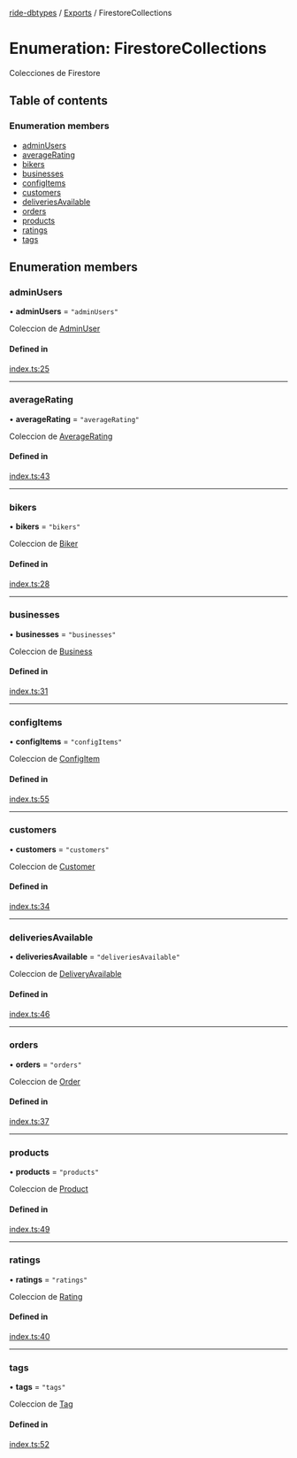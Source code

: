 [ride-dbtypes](../README.md) / [Exports](../modules.md) / FirestoreCollections

# Enumeration: FirestoreCollections

Colecciones de Firestore

## Table of contents

### Enumeration members

- [adminUsers](FirestoreCollections.md#adminusers)
- [averageRating](FirestoreCollections.md#averagerating)
- [bikers](FirestoreCollections.md#bikers)
- [businesses](FirestoreCollections.md#businesses)
- [configItems](FirestoreCollections.md#configitems)
- [customers](FirestoreCollections.md#customers)
- [deliveriesAvailable](FirestoreCollections.md#deliveriesavailable)
- [orders](FirestoreCollections.md#orders)
- [products](FirestoreCollections.md#products)
- [ratings](FirestoreCollections.md#ratings)
- [tags](FirestoreCollections.md#tags)

## Enumeration members

### adminUsers

• **adminUsers** = `"adminUsers"`

Coleccion de [AdminUser](../interfaces/AdminUser.md)

#### Defined in

[index.ts:25](https://github.com/gatitolabs/ride-dbtypes/blob/b7596ca/index.ts#L25)

___

### averageRating

• **averageRating** = `"averageRating"`

Coleccion de [AverageRating](../interfaces/AverageRating.md)

#### Defined in

[index.ts:43](https://github.com/gatitolabs/ride-dbtypes/blob/b7596ca/index.ts#L43)

___

### bikers

• **bikers** = `"bikers"`

Coleccion de [Biker](../interfaces/Biker.md)

#### Defined in

[index.ts:28](https://github.com/gatitolabs/ride-dbtypes/blob/b7596ca/index.ts#L28)

___

### businesses

• **businesses** = `"businesses"`

Coleccion de [Business](../interfaces/Business.md)

#### Defined in

[index.ts:31](https://github.com/gatitolabs/ride-dbtypes/blob/b7596ca/index.ts#L31)

___

### configItems

• **configItems** = `"configItems"`

Coleccion de [ConfigItem](../interfaces/ConfigItem.md)

#### Defined in

[index.ts:55](https://github.com/gatitolabs/ride-dbtypes/blob/b7596ca/index.ts#L55)

___

### customers

• **customers** = `"customers"`

Coleccion de [Customer](../interfaces/Customer.md)

#### Defined in

[index.ts:34](https://github.com/gatitolabs/ride-dbtypes/blob/b7596ca/index.ts#L34)

___

### deliveriesAvailable

• **deliveriesAvailable** = `"deliveriesAvailable"`

Coleccion de [DeliveryAvailable](../interfaces/DeliveryAvailable.md)

#### Defined in

[index.ts:46](https://github.com/gatitolabs/ride-dbtypes/blob/b7596ca/index.ts#L46)

___

### orders

• **orders** = `"orders"`

Coleccion de [Order](../interfaces/Order.md)

#### Defined in

[index.ts:37](https://github.com/gatitolabs/ride-dbtypes/blob/b7596ca/index.ts#L37)

___

### products

• **products** = `"products"`

Coleccion de [Product](../interfaces/Product.md)

#### Defined in

[index.ts:49](https://github.com/gatitolabs/ride-dbtypes/blob/b7596ca/index.ts#L49)

___

### ratings

• **ratings** = `"ratings"`

Coleccion de [Rating](../interfaces/Rating.md)

#### Defined in

[index.ts:40](https://github.com/gatitolabs/ride-dbtypes/blob/b7596ca/index.ts#L40)

___

### tags

• **tags** = `"tags"`

Coleccion de [Tag](../interfaces/Tag.md)

#### Defined in

[index.ts:52](https://github.com/gatitolabs/ride-dbtypes/blob/b7596ca/index.ts#L52)

